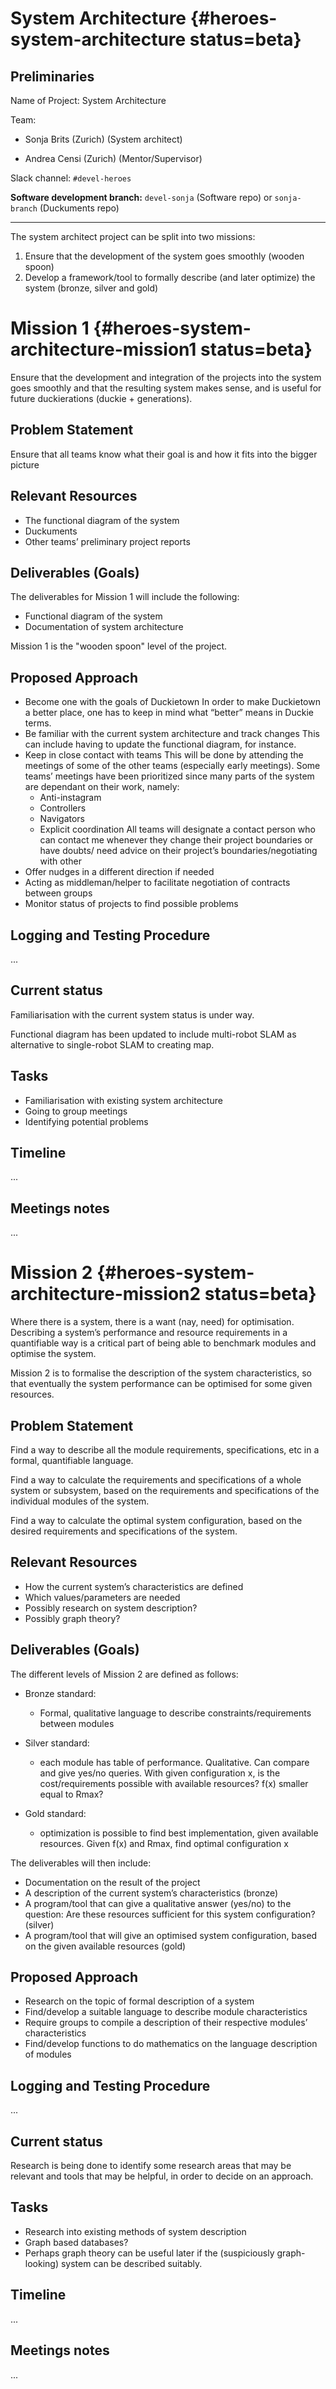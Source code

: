 # System Architecture {#heroes-system-architecture status=beta}

## Preliminaries

Name of Project: System Architecture

Team:

  - Sonja Brits (Zurich) (System architect)

  - Andrea Censi (Zurich) (Mentor/Supervisor)

Slack channel: `#devel-heroes`

**Software development branch:** `devel-sonja` (Software repo) or `sonja-branch` (Duckuments repo)

---

The system architect project can be split into two missions:

1. Ensure that the development of the system goes smoothly (wooden spoon)
2. Develop a framework/tool to formally describe (and later optimize) the system (bronze, silver and gold)

# Mission 1 {#heroes-system-architecture-mission1 status=beta}
Ensure that the development and integration of the projects into the system goes smoothly and that the resulting system makes sense, and is useful for future duckierations (duckie + generations).

## Problem Statement
Ensure that all teams know what their goal is and how it fits into the bigger picture

## Relevant Resources
* The functional diagram of the system
* Duckuments
* Other teams’ preliminary project reports

## Deliverables (Goals)
The deliverables for Mission 1 will include the following:

* Functional diagram of the system
* Documentation of system architecture

Mission 1 is the "wooden spoon" level of the project.

## Proposed Approach

* Become one with the goals of Duckietown
    In order to make Duckietown a better place, one has to keep in mind what “better” means in Duckie terms. 
* Be familiar with the current system architecture and track changes
    This can include having to update the functional diagram, for instance.
* Keep in close contact with teams
    This will be done by attending the meetings of some of the other teams (especially early meetings). Some teams’ meetings have been prioritized since many parts of the system are dependant on their work, namely:
    * Anti-instagram
    * Controllers
    * Navigators
    * Explicit coordination
    All teams will designate a contact person who can contact me whenever they change their project boundaries or have doubts/ need advice on their project’s boundaries/negotiating with other 
* Offer nudges in a different direction if needed
* Acting as middleman/helper to facilitate negotiation of contracts between groups
* Monitor status of projects to find possible problems

## Logging and Testing Procedure
...

## Current status

Familiarisation with the current system status is under way.

Functional diagram has been updated to include multi-robot SLAM as alternative to single-robot SLAM to creating map.

## Tasks
* Familiarisation with existing system architecture
* Going to group meetings
* Identifying potential problems

## Timeline
...

## Meetings notes
...

# Mission 2 {#heroes-system-architecture-mission2 status=beta}
Where there is a system, there is a want (nay, need) for optimisation. Describing a system’s performance and resource requirements in a quantifiable way is a critical part of being able to benchmark modules and optimise the system. 

Mission 2 is to formalise the description of the system characteristics, so that eventually the system performance can be optimised for some given resources.

## Problem Statement
Find a way to describe all the module requirements, specifications, etc in a formal, quantifiable language.

Find a way to calculate the requirements and specifications of a whole system or subsystem, based on the requirements and specifications of the individual modules of the system.

Find a way to calculate the optimal system configuration, based on the desired requirements and specifications of the system.

## Relevant Resources
* How the current system’s characteristics are defined
* Which values/parameters are needed
* Possibly research on system description?
* Possibly graph theory?

## Deliverables (Goals)
The different levels of Mission 2 are defined as follows: 

* Bronze standard:
    * Formal, qualitative language to describe constraints/requirements between modules

* Silver standard:
    * each module has table of performance. Qualitative. Can compare and give yes/no queries. With given configuration x, is the cost/requirements possible with available resources? f(x) smaller equal to Rmax?

* Gold standard:
    * optimization is possible to find best implementation, given available resources. Given f(x) and Rmax, find optimal configuration x

The deliverables will then include:

* Documentation on the result of the project
* A description of the current system’s characteristics (bronze)
* A program/tool that can give a qualitative answer (yes/no) to the question: Are these resources sufficient for this system configuration? (silver)
* A program/tool that will give an optimised system configuration, based on the given available resources (gold)

## Proposed Approach
* Research on the topic of formal description of a system
* Find/develop a suitable language to describe module characteristics
* Require groups to compile a description of their respective modules’ characteristics
* Find/develop functions to do mathematics on the language description of modules

## Logging and Testing Procedure
...

## Current status

Research is being done to identify some research areas that may be relevant and tools that may be helpful, in order to decide on an approach.

## Tasks
* Research into existing methods of system description
* Graph based databases?
* Perhaps graph theory can be useful later if the (suspiciously graph-looking) system can be described suitably.

## Timeline
...

## Meetings notes
...



